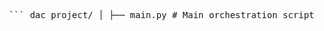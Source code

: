 <pre lang="md"> ``` dac_project/ │ ├── main.py # Main orchestration script ├── crypto_providers.xlsx # List of known crypto service providers ├── suppressions.csv # Past RM responses for suppression logic ├── thresholds.json # Thresholds by (country, segment) │ ├── MENAT/ # Region-specific input folder (MENAT test data) │ ├── customer_demographics.csv │ ├── customer_transactions.csv │ └── customer_rm.csv │ ├── output/ # Generated outputs (created at runtime) │ └── MENAT/ │ ├── alerts_MENAT_202503.csv # Final flagged alerts │ ├── non_alerts_MENAT_202503.csv # Customers with no alerts or suppressed │ └── intermediate_MENAT_202503.csv # Full data with flags/suppression │ ├── logs/ # Auto-generated logs (created at runtime) │ └── log_YYYYMMDD.log # Log file for the current run │ └── utils/ # Modular helper scripts ├── __init__.py # (optional) ├── date_utils.py # Calendar logic (2nd Wednesday, run month) ├── data_loader.py # Loads thresholds, crypto, suppression ├── emailer.py # Email notification logic ├── logger.py # Logger setup └── processor.py # Region processing + alert logic ``` </pre>
